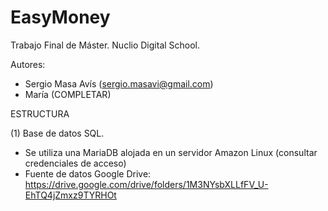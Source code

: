 # EasyMoney
Trabajo Final de Máster. Nuclio Digital School.

Autores:
- Sergio Masa Avís (sergio.masavi@gmail.com)
- María (COMPLETAR)

ESTRUCTURA

(1) Base de datos SQL.
- Se utiliza una MariaDB alojada en un servidor  Amazon Linux (consultar credenciales de acceso)
- Fuente de datos Google Drive: https://drive.google.com/drive/folders/1M3NYsbXLLfFV_U-EhTQ4jZmxz9TYRHOt
